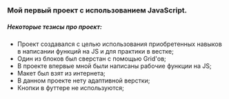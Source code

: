### Мой первый проект с использованием JavaScript.

##### Некоторые тезисы про проект: 
+ Проект создавался с целью использования приобретенных навыков в написании функций на JS и для практики в вестке;
+ Один из блоков был сверстан с помощью Grid'ов;
+ В проекте впервые мной были написаны рабочие функции на JS;
+ Макет был взят из интернета;
+ В данном проекте нету адаптивной верстки;
+ Кнопки в футтере не используются;


